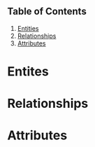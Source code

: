 ## Table of Contents
1. [Entities](#Entites)
1. [Relationships](#Relationships)
1. [Attributes](#Attributes)
 
# Entites

# Relationships

# Attributes
